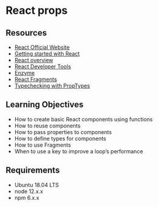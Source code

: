 # React props

## Resources
* [React Official Website](https://react.dev/)
* [Getting started with React](https://www.taniarascia.com/getting-started-with-react/)
* [React overview](https://react.dev/learn)
* [React Developer Tools](https://chrome.google.com/webstore/detail/react-developer-tools/fmkadmapgofadopljbjfkapdkoienihi)
* [Enzyme](https://enzymejs.github.io/enzyme/docs/api/shallow.html)
* [React Fragments](https://react.dev/reference/react/Fragment#fragment)
* [Typechecking with PropTypes](https://react.dev/reference/react/Component#static-proptypes)

## Learning Objectives
* How to create basic React components using functions
* How to reuse components
* How to pass properties to components
* How to define types for components
* How to use Fragments
* When to use a key to improve a loop’s performance

## Requirements
* Ubuntu 18.04 LTS
* node 12.x.x
* npm 6.x.x

